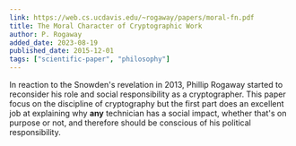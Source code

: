 ```yaml
---
link: https://web.cs.ucdavis.edu/~rogaway/papers/moral-fn.pdf
title: The Moral Character of Cryptographic Work
author: P. Rogaway
added_date: 2023-08-19
published_date: 2015-12-01
tags: ["scientific-paper", "philosophy"]
---
```

In reaction to the Snowden's revelation in 2013, Phillip Rogaway
started to reconsider his role and social responsibility as a cryptographer.
This paper focus on the discipline of  cryptography but the first part does an
excellent job at explaining why **any** technician has a social impact,
whether that's on purpose or not, and therefore should be conscious of his
political responsibility.
